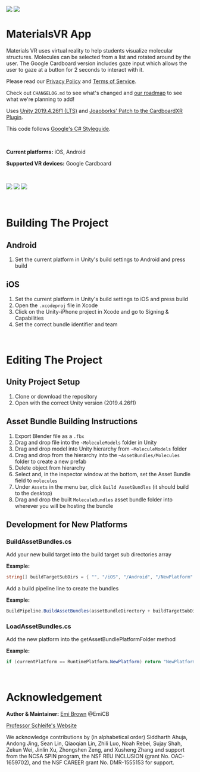 ![](https://img.shields.io/badge/release-v1.2.0-blue)
![](https://img.shields.io/badge/maintained-yes-green)

# MaterialsVR App
Materials VR uses virtual reality to help students visualize molecular structures. Molecules can be selected from a list and rotated around by the user. The Google Cardboard version includes gaze input which allows the user to gaze at a button for 2 seconds to interact with it.

Please read our [Privacy Policy](https://www.uillinois.edu/cms/One.aspx?portalId=1324&pageId=1465359) and [Terms of Service](https://www.uillinois.edu/cms/One.aspx?portalId=1324&pageId=1465360).

Check out `CHANGELOG.md` to see what's changed and [our roadmap](https://github.com/EmiCB/MoleculesVRApp/projects/2) to see what we're planning to add!

Uses [Unity 2019.4.26f1 (LTS)](https://unity.com/) and [Joaoborks' Patch to the CardboardXR Plugin](https://github.com/joaoborks/cardboard-xr-plugin/tree/feature/xr_interaction).

This code follows [Google's C# Styleguide](https://google.github.io/styleguide/csharp-style.html).

&nbsp;

**Current platforms:** iOS, Android

**Supported VR devices:** Google Cardboard

&nbsp;

[![](https://img.shields.io/badge/-Download_On_PlayStore-default)]((https://play.google.com/store/apps/details?id=com.unity3d.MoleculesVRAndroidTest))
[![](https://img.shields.io/badge/-Download_On_AppStore-blue)](())
[![](https://img.shields.io/badge/-PC_Version_GitHub-orange)](https://github.com/aschleife/MaterialsVR)

&nbsp;

# Building The Project
## Android
1. Set the current platform in Unity's build settings to Android and press build

## iOS
1. Set the current platform in Unity's build settings to iOS and press build
2. Open the `.xcodeproj` file in Xcode
3. Click on the Unity-iPhone project in Xcode and go to Signing & Capabilities
4. Set the correct bundle identifier and team

&nbsp;

# Editing The Project
## Unity Project Setup
1. Clone or download the repository
2. Open with the correct Unity version (2019.4.26f1)

## Asset Bundle Building Instructions
1. Export Blender file as a `.fbx`
2. Drag and drop file into the `~MoleculeModels` folder in Unity 
3. Drag and drop model into Unity hierarchy from `~MoleculeModels` folder
4. Drag and drop from the hierarchy into the `~AssetBundles/Molecules` folder to create a new prefab
5. Delete object from hierarchy
6. Select and, in the inspector window at the bottom, set the Asset Bundle field to `molecules`
7. Under `Assets` in the menu bar, click `Build AssetBundles` (it should build to the desktop)
8. Drag and drop the built `MoleculeBundles` asset bundle folder into wherever you will be hosting the bundle

## Development for New Platforms
### BuildAssetBundles.cs
Add your new build target into the build target sub directories array

**Example:**
```csharp
string[] buildTargetSubDirs = { "", "/iOS", "/Android", "/NewPlatform" };
```

Add a build pipeline line to create the bundles

**Example:**
```csharp
BuildPipeline.BuildAssetBundles(assetBundleDirectory + buildTargetSubDirs[3], BuildAssetBundleOptions.None, BuildTarget.NewPlatform);
```

### LoadAssetBundles.cs
Add the new platform into the getAssetBundlePlatformFolder method

**Example:**
```csharp
if (currentPlatform == RuntimePlatform.NewPlatform) return "NewPlatform";
```

&nbsp;

# Acknowledgement
**Author & Maintainer:** [Emi Brown](https://emicb.com/) @EmiCB

[Professor Schleife's Website](http://schleife.matse.illinois.edu/)

We acknowledge contributions by (in alphabetical order) Siddharth Ahuja, Andong Jing, Sean Lin, Qiaoqian Lin,  Zhili Luo, Noah Rebei, Sujay Shah, Zekun Wei, Jinlin Xu, Zhongshen Zeng, and Xusheng Zhang and support from the NCSA SPIN program, the NSF REU INCLUSION (grant No. OAC-1659702), and the NSF CAREER grant No. DMR-1555153 for support.
